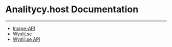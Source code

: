 # Analitycy.host Documentation

---

* [Image-API](en/iapi)
* [Wyslij.se](en/files)
* [Wyslij.se API](en/filesapi)

